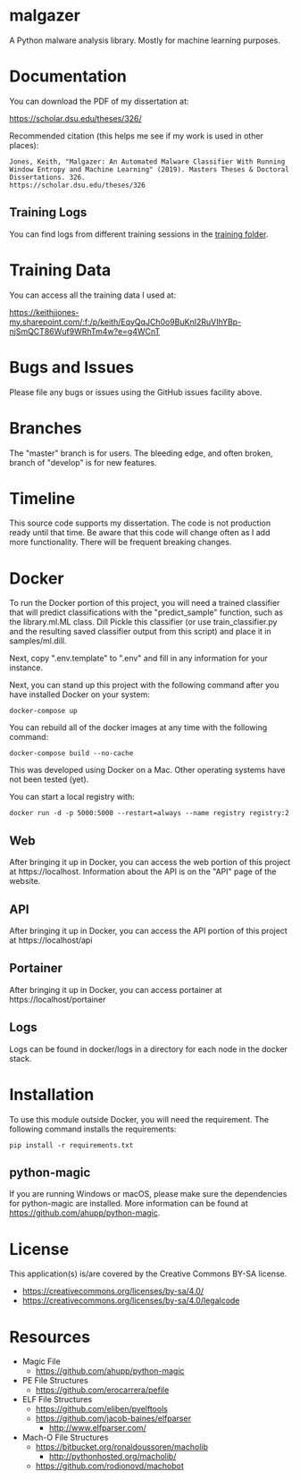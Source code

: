 # malgazer

A Python malware analysis library.  Mostly for machine learning purposes.

# Documentation

You can download the PDF of my dissertation at:

https://scholar.dsu.edu/theses/326/

Recommended citation (this helps me see if my work is used in other places):

```
Jones, Keith, "Malgazer: An Automated Malware Classifier With Running Window Entropy and Machine Learning" (2019). Masters Theses & Doctoral Dissertations. 326. 
https://scholar.dsu.edu/theses/326
```

## Training Logs

You can find logs from different training sessions in the [training folder](training). 

# Training Data

You can access all the training data I used at:

https://keithjjones-my.sharepoint.com/:f:/p/keith/EqyQqJCh0o9BuKnI2RuVIhYBp-njSmQCT86Wuf9WRhTm4w?e=g4WCnT

# Bugs and Issues

Please file any bugs or issues using the GitHub issues facility above.

# Branches

The "master" branch is for users.  The bleeding edge, and often broken, branch of "develop" is for new features.

# Timeline

This source code supports my dissertation.  The code is not production ready until that time.
Be aware that this code will change often as I add more functionality.  There will be frequent breaking changes.

# Docker

To run the Docker portion of this project, you will need a trained classifier that will predict classifications
with the "predict_sample" function, such as the library.ml.ML class.  Dill Pickle this classifier
(or use train_classifier.py and the resulting saved classifier output from this script)
and place it in samples/ml.dill.

Next, copy ".env.template" to ".env" and fill in any information for your instance.

Next, you can stand up this project with the following command
after you have installed Docker on your system:

```
docker-compose up
```

You can rebuild all of the docker images at any time with the following command:

```
docker-compose build --no-cache
```

This was developed using Docker on a Mac.  Other operating systems have not been tested (yet).

You can start a local registry with:

```
docker run -d -p 5000:5000 --restart=always --name registry registry:2
```

## Web

After bringing it up in Docker, you can access the web portion of this project at https://localhost.
Information about the API is on the "API" page of the website.

## API

After bringing it up in Docker, you can access the API portion of this project at https://localhost/api

## Portainer

After bringing it up in Docker, you can access portainer at https://localhost/portainer

## Logs

Logs can be found in docker/logs in a directory for each node in the docker stack.

# Installation

To use this module outside Docker, you will need the requirement.  The following command installs the requirements:

```
pip install -r requirements.txt
```

## python-magic

If you are running Windows or macOS, please make sure the dependencies for 
python-magic are installed.  More information can be found 
at https://github.com/ahupp/python-magic.

# License
This application(s) is/are covered by the Creative Commons BY-SA license.

- https://creativecommons.org/licenses/by-sa/4.0/
- https://creativecommons.org/licenses/by-sa/4.0/legalcode

# Resources

- Magic File
  - https://github.com/ahupp/python-magic
- PE File Structures
  - https://github.com/erocarrera/pefile
- ELF File Structures
  - https://github.com/eliben/pyelftools
  - https://github.com/jacob-baines/elfparser
    - http://www.elfparser.com/
- Mach-O File Structures
  - https://bitbucket.org/ronaldoussoren/macholib
    - http://pythonhosted.org/macholib/
  - https://github.com/rodionovd/machobot
